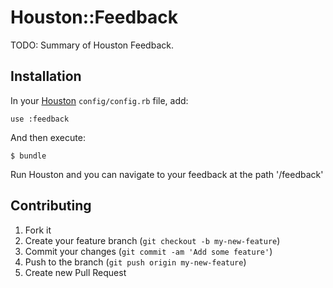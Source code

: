 # Houston::Feedback

TODO: Summary of Houston Feedback.


## Installation

In your [Houston](https://github.com/houstonmc/houston) `config/config.rb` file, add:

    use :feedback

And then execute:

    $ bundle

Run Houston and you can navigate to your feedback at the path '/feedback'


## Contributing

1. Fork it
2. Create your feature branch (`git checkout -b my-new-feature`)
3. Commit your changes (`git commit -am 'Add some feature'`)
4. Push to the branch (`git push origin my-new-feature`)
5. Create new Pull Request
